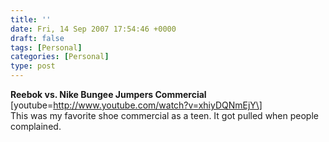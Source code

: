 ```yaml
---
title: ''
date: Fri, 14 Sep 2007 17:54:46 +0000
draft: false
tags: [Personal]
categories: [Personal]
type: post
---
```


**Reebok vs. Nike Bungee Jumpers Commercial** \[youtube=http://www.youtube.com/watch?v=xhiyDQNmEjY\]  
This was my favorite shoe commercial as a teen. It got pulled when people complained.